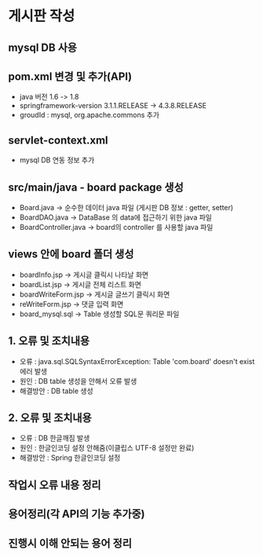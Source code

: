 # 게시판 작성
## mysql DB 사용
## pom.xml 변경 및 추가(API)
  - java 버전 1.6 -> 1.8
  - springframework-version 3.1.1.RELEASE -> 4.3.8.RELEASE 
  - groudId : mysql, org.apache.commons 추가

## servlet-context.xml 
 - mysql DB 연동 정보 추가

## src/main/java - board package 생성
 - Board.java
  -> 순수한 데이터 java 파일 (게시판 DB 정보 : getter, setter)
 - BoardDAO.java
  -> DataBase 의 data에 접근하기 위한 java 파일
 - BoardController.java
  -> board의 controller 를 사용할 java 파일

## views 안에 board 폴더 생성
 - boardInfo.jsp
  -> 게시글 클릭시 나타날 화면
 - boardList.jsp
  -> 게시글 전체 리스트 화면
 - boardWriteForm.jsp
  -> 게시글 글쓰기 클릭시 화면
 - reWriteForm.jsp
  -> 댓글 입력 화면
 - board_mysql.sql
  -> Table 생성할 SQL문 쿼리문 파일

## 1. 오류 및 조치내용
 - 오류 : java.sql.SQLSyntaxErrorException: Table 'com.board' doesn't exist 에러 발생
 - 원인 : DB table 생성을 안해서 오류 발생
 - 해결방안 : DB table 생성

## 2. 오류 및 조치내용
 - 오류 : DB 한글깨짐 발생
 - 원인 : 한글인코딩 설정 안해줌(이클립스 UTF-8 설정만 완료)
 - 해결방안 :  Spring 한글인코딩 설정

## 작업시 오류 내용 정리
## 용어정리(각 API의 기능 추가중)
## 진행시 이해 안되는 용어 정리
